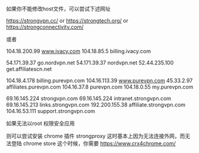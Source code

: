 如果你不能修改host文件，可以尝试下述网址


https://strongvpn.cc/
or https://strongtech.org/
or https://strongconnectivity.com/




或者

104.18.200.99 www.ivacy.com
104.18.85.5 billing.ivacy.com

54.171.39.37 go.nordvpn.net
54.171.39.37 nordvpn.net
52.44.235.100 get.affiliatescn.net

104.18.4.178 billing.purevpn.com
104.16.113.39 www.purevpn.com
45.33.2.97 affiliates.purevpn.com
104.16.37.8 purevpn.com
104.18.0.55 my.purevpn.com

69.16.145.224 strongvpn.com
69.16.145.224 intranet.strongvpn.com
69.16.145.213 links.strongvpn.com
192.200.155.38 affiliate.strongvpn.com
104.16.53.111 support.strongvpn.com

如果无法以root 权限安全应用

则可以尝试安装 chrome 插件 strongproxy
这时基本上因为无法连接外网，而无法登陆 chrome store
这个时候，你需要 https://www.crx4chrome.com/


